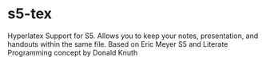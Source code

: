 s5-tex
======

Hyperlatex Support for S5. Allows you to keep your notes, presentation, and handouts within the same file. Based on Eric Meyer S5 and Literate Programming concept by Donald Knuth